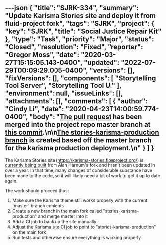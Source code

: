 ---json
{
  "title": "SJRK-334",
  "summary": "Update Karisma Stories site and deploy it from fluid-project fork",
  "tags": "SJRK",
  "project": {
    "key": "SJRK",
    "title": "Social Justice Repair Kit"
  },
  "type": "Task",
  "priority": "Major",
  "status": "Closed",
  "resolution": "Fixed",
  "reporter": "Gregor Moss",
  "date": "2020-03-27T15:15:05.143-0400",
  "updated": "2022-07-29T00:09:29.005-0400",
  "versions": [],
  "fixVersions": [],
  "components": [
    "Storytelling Tool Server",
    "Storytelling Tool UI"
  ],
  "environment": null,
  "issueLinks": [],
  "attachments": [],
  "comments": [
    {
      "author": "Cindy Li",
      "date": "2020-04-23T14:00:59.774-0400",
      "body": "[The pull request](https://github.com/fluid-project/sjrk-story-telling/pull/64) has been merged into the project repo master branch at [this commit](https://github.com/fluid-project/sjrk-story-telling/commit/1bf1c121172ce9b2c477123e285a2ff5c6a19bef).\n\n[The stories-karisma-production branch](https://github.com/fluid-project/sjrk-story-telling/tree/stories-karisma-production) is created based off the master branch for the karisma production deployment.\n"
    }
  ]
}
---
The Karisma Stories site (<https://karisma-stories.floeproject.org/>) is [currently being built](https://github.com/inclusive-design/ci-service/blob/master/jenkins_jobs/stack-karisma-stories.floeproject.org.yml#L8) from Alan Harnum's fork and hasn't been updated in over a year. In that time, many changes of considerable substance have been made to the code, so it will likely need a bit of work to get it up to date again.

The work should proceed thus:

1. Make sure the Karisma theme still works properly with the current \`master\` branch contents
2. Create a new branch in the main fork called "stories-karisma-production" and merge master into it
3. Add a CI job to back up the site manually
4. Adjust the [Karisma site CI job](https://ci.incd.ca/job/stack-karisma-stories.floeproject.org/) to point to "stories-karisma-production" on the main fork
5. Run tests and otherwise ensure everything is working properly

        